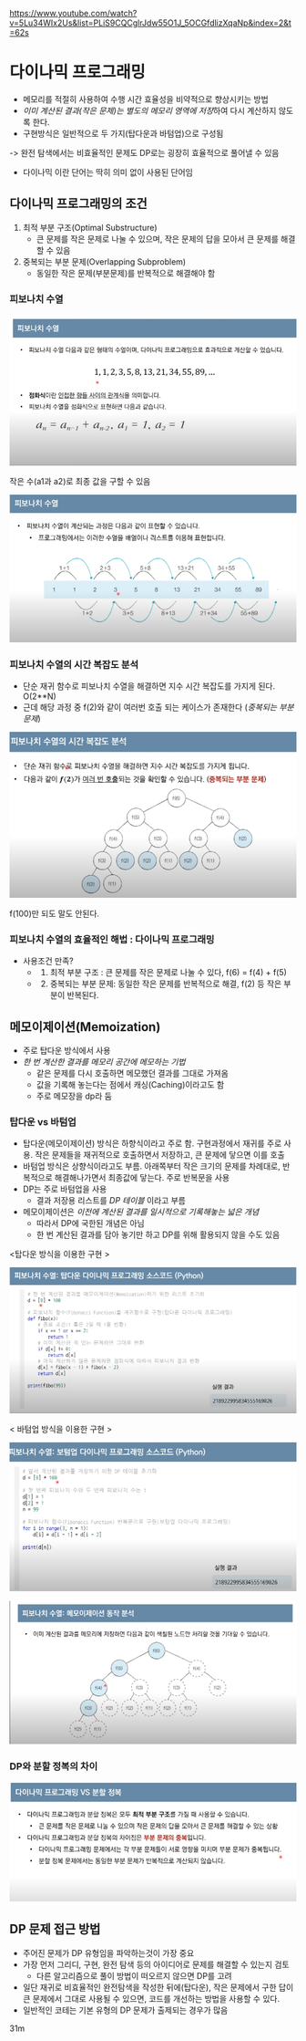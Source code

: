 https://www.youtube.com/watch?v=5Lu34WIx2Us&list=PLiS9CQCglrJdw55O1J_5OCGfdlizXqaNp&index=2&t=62s

# 다이나믹 프로그래밍

- 메모리를 적절히 사용하여 수행 시간 효율성을 비약적으로 향상시키는 방법
- *이미 계산된 결과(작은 문제)는 별도의 메모리 영역에 저장*하여 다시 계산하지 않도록 한다.
- 구현방식은 일반적으로 두 가지(탑다운과 바텀업)으로 구성됨

-> 완전 탐색에서는 비효율적인 문제도 DP로는 굉장히 효율적으로 풀어낼 수 있음

- 다이나믹 이란 단어는 딱히 의미 없이 사용된 단어임


## 다이나믹 프로그래밍의 조건

1. 최적 부분 구조(Optimal Substructure)
   - 큰 문제를 작은 문제로 나눌 수 있으며, 작은 문제의 답을 모아서 큰 문제를 해결할 수 있음
2. 중복되는 부분 문제(Overlapping Subproblem)
   - 동일한 작은 문제(부분문제)를 반복적으로 해결해야 함

### 피보나치 수열

![img.png](img.png)

작은 수(a1과 a2)로 최종 값을 구할 수 있음

![img_1.png](img_1.png)

### 피보나치 수열의 시간 복잡도 분석

- 단순 재귀 함수로 피보나치 수열을 해결하면 지수 시간 복잡도를 가지게 된다. O(2**N)
- 근데 해당 과정 중 f(2)와 같이 여러번 호출 되는 케이스가 존재한다 (*중복되는 부분 문제*)

![img_2.png](img_2.png)

f(100)만 되도 말도 안된다.

### 피보나치 수열의 효율적인 해법 : 다이나믹  프로그래밍

- 사용조건 만족?
  - 1. 최적 부분 구조 : 큰 문제를 작은 문제로 나눌 수 있다, f(6) = f(4) + f(5)
  - 2. 중복되는 부분 문제: 동일한 작은 문제를 반복적으로 해결, f(2) 등 작은 부분이 반복된다.

## 메모이제이션(Memoization)
- 주로 탑다운 방식에서 사용
- *한 번 계산한 결과를 메모리 공간에 메모하는 기법*
  - 같은 문제를 다시 호출하면 메모했던 결과를 그대로 가져옴
  - 값을 기록해 놓는다는 점에서 캐싱(Caching)이라고도 함
  - 주로 메모장을 dp라 둠

### 탑다운 vs 바텀업

- 탑다운(메모이제이션) 방식은 하향식이라고 주로 함. 구현과정에서 재귀를 주로 사용. 작은 문제들을 재귀적으로 호출하면서 저장하고, 큰 문제에 닿으면 이를 호출
- 바텀업 방식은 상향식이라고도 부름. 아래쪽부터 작은 크기의 문제를 차례대로, 반복적으로 해결해나가면서 최종값에 닿는다. 주로 반복문을 사용
- DP는 주로 바텀업을 사용
  - 결과 저장용 리스트를 *DP 테이블* 이라고 부름
- 메모이제이션은 *이전에 계산된 결과를 일시적으로 기록해놓는 넓은 개념*
  - 따라서 DP에 국한된 개념은 아님
  - 한 번 계산된 결과를 담아 놓기만 하고 DP를 위해 활용되지 않을 수도 있음

<탑다운 방식을 이용한 구현 >

![img_3.png](img_3.png)


< 바텀업 방식을 이용한 구현 >

![img_4.png](img_4.png)


![img_5.png](img_5.png)

### DP와 분할 정복의 차이

![img_6.png](img_6.png)

## DP 문제 접근 방법
- 주어진 문제가 DP 유형임을 파악하는것이 가장 중요
- 가장 먼저 그리디, 구현, 완전 탐색 등의 아이디어로 문제를 해결할 수 있는지 검토
  - 다른 알고리즘으로 풀이 방법이 떠오르지 않으면 DP를 고려
- 일단 재귀로 비효율적인 완전탐색을 작성한 뒤에(탑다운), 작은 문제에서 구한 답이 큰 문제에서 그대로 사용될 수 있으면, 코드를 개선하는 방법을 사용할 수 있다.
- 일반적인 코테는 기본 유형의 DP 문제가 출제되는 경우가 많음


31m



